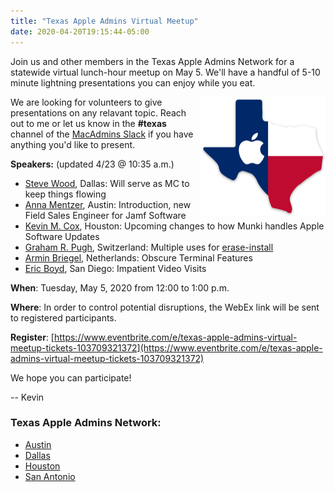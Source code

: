 ```yaml
---
title: "Texas Apple Admins Virtual Meetup"
date: 2020-04-20T19:15:44-05:00
---
```


Join us and other members in the Texas Apple Admins Network for a statewide virtual lunch-hour meetup on May 5. We'll have a handful of 5-10 minute lightning presentations you can enjoy while you eat.

<img align="right" width="200" src="/images/TexasAppleAdmins.png" />

We are looking for volunteers to give presentations on any relavant topic. Reach out to me or let us know in the **#texas** channel of the [MacAdmins Slack](https://www.macadmins.org) if you have anything you'd like to present.

**Speakers:** (updated 4/23 @ 10:35 a.m.)

* [Steve Wood](https://geekygordo.com), Dallas: Will serve as MC to keep things flowing
* [Anna Mentzer](https://www.linkedin.com/in/annamentzer/), Austin: Introduction, new Field Sales Engineer for Jamf Software
* [Kevin M. Cox](https://www.kevinmcox.com/), Houston: Upcoming changes to how Munki handles Apple Software Updates
* [Graham R. Pugh](https://grahamrpugh.com), Switzerland: Multiple uses for [erase-install](https://github.com/grahampugh/erase-install)
* [Armin Briegel](https://scriptingosx.com), Netherlands: Obscure Terminal Features
* [Eric Boyd](https://twitter.com/ericjboyd), San Diego: Impatient Video Visits

**When**: Tuesday, May 5, 2020 from 12:00 to 1:00 p.m.

**Where**: In order to control potential disruptions, the WebEx link will be sent to registered participants.

**Register**: [https://www.eventbrite.com/e/texas-apple-admins-virtual-meetup-tickets-103709321372](https://www.eventbrite.com/e/texas-apple-admins-virtual-meetup-tickets-103709321372)

We hope you can participate!

-- Kevin

### Texas Apple Admins Network:

* [Austin](https://austinappleadmins.org)
* [Dallas](http://dallasappleadmins.org)
* [Houston](https://houstonappleadmins.org)
* [San Antonio](https://samacadmins.com)

